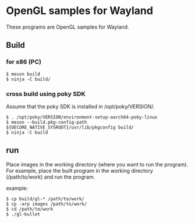 # OpenGL samples for Wayland

These programs are OpenGL samples for Wayland.

## Build

### for x86 (PC)

```
$ meson build
$ ninja -C build/
```

### cross build using poky SDK

Assume that the poky SDK is installed in /opt/poky/VERSION/.

```
$ . /opt/poky/VERSION/environment-setup-aarch64-poky-linux
$ meson --build.pkg-config-path ${OECORE_NATIVE_SYSROOT}/usr/lib/pkgconfig build/
$ ninja -C build
```

## run

Place images in the working directory (where you want to run the program).
For example, place the built program in the working directory (/path/to/work) and run the program.

example:
```
$ cp build/gl-* /path/to/work/
$ cp -arp images /path/to/work/
$ cd /path/to/work
$ ./gl-bullet
```
